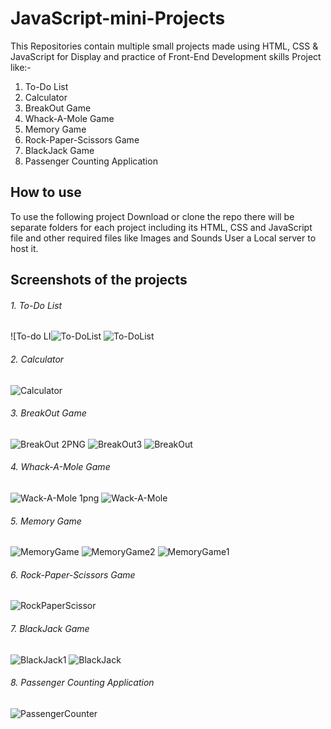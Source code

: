 # JavaScript-mini-Projects
This Repositories contain multiple small projects made using HTML, CSS & JavaScript for Display and practice of Front-End Development skills
Project like:-
1. To-Do List
2. Calculator
3. BreakOut Game
4. Whack-A-Mole Game
5. Memory Game
6. Rock-Paper-Scissors Game
7. BlackJack Game
8. Passenger Counting Application

## How to use
To use the following project Download or clone the repo there will be separate folders for each project including its HTML, CSS and JavaScript file and other required files like Images and Sounds
User a Local server to host it.

## Screenshots of the projects 
###### 1. To-Do List
![To-do LI![To-DoList](https://user-images.githubusercontent.com/43654070/192113218-63d03037-191a-4631-9028-4f6f8724c3eb.PNG)
![To-DoList](https://user-images.githubusercontent.com/43654070/192113371-3691ffb0-1e2f-4529-a4a0-57daae6d5de2.PNG)

###### 2. Calculator
![Calculator](https://user-images.githubusercontent.com/43654070/192113236-17276a0c-df56-4751-9efb-f790e1174d92.PNG)

###### 3. BreakOut Game
![BreakOut 2PNG](https://user-images.githubusercontent.com/43654070/192113267-7a73a71b-3829-465e-af83-7d29c018320a.PNG)
![BreakOut3](https://user-images.githubusercontent.com/43654070/192113273-96d374ca-cd3f-45c4-9ece-8294dcc588e5.PNG)
![BreakOut](https://user-images.githubusercontent.com/43654070/192113278-07d679f6-6717-49cb-83cc-2b70e82c7d35.PNG)

###### 4. Whack-A-Mole Game
![Wack-A-Mole 1png](https://user-images.githubusercontent.com/43654070/192113293-b9d06373-18a6-4fbf-b15a-d3e327c45876.PNG)
![Wack-A-Mole](https://user-images.githubusercontent.com/43654070/192113294-9a1f2c31-2d96-48ea-8a2e-7e628ed1b587.png)

###### 5. Memory Game
![MemoryGame](https://user-images.githubusercontent.com/43654070/192113327-40562362-3372-4d49-bc19-8d74d9e211f2.PNG)
![MemoryGame2](https://user-images.githubusercontent.com/43654070/192113334-3563d702-662a-406c-bbc6-c88633a47a84.PNG)
![MemoryGame1](https://user-images.githubusercontent.com/43654070/192113340-6b33bb21-3bfd-4688-a83a-2ac56b41915b.PNG)

###### 6. Rock-Paper-Scissors Game
![RockPaperScissor](https://user-images.githubusercontent.com/43654070/192113343-d55673a2-5e48-4f52-959b-6032097355c4.PNG)

###### 7. BlackJack Game
![BlackJack1](https://user-images.githubusercontent.com/43654070/192113347-68bf2863-73ba-4c74-b0e8-e33f9b3f5c9a.PNG)
![BlackJack](https://user-images.githubusercontent.com/43654070/192113349-03cfe8ab-ccbc-42fe-ad2c-fc71ed00bb38.PNG)

###### 8. Passenger Counting Application
![PassengerCounter](https://user-images.githubusercontent.com/43654070/192113352-1a5ed373-1a4f-4a02-88c2-9fb85f765f23.PNG)

